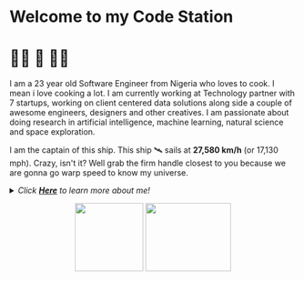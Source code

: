# Welcome to my **Code Station** 

# 👨‍🚀 🚀 👨‍💻

I am a 23 year old Software Engineer from Nigeria who loves to cook. I mean i love cooking a lot. I am currently working at Technology partner with 7 startups, working on client centered data solutions along side a couple of awesome engineers, designers and other creatives. I am passionate about doing research in artificial intelligence, machine learning, natural science and space exploration.

I am the captain of this ship. This ship 🛰️ sails at __27,580 km/h__ (or 17,130 mph). Crazy, isn't it? Well grab the firm handle closest to you because we are gonna go warp speed to know my universe.

<details>
  <summary><i> Click <b> <a href="http://marv.boltcliq.com">Here</a></b> to learn more about me! </i>
<p align="center">  
  <img align="middle" src="https://media.giphy.com/media/26uf9QPzzlKPvQG5O/giphy.gif" width="120" height="120" />
  <img align="middle" src="https://media.giphy.com/media/USt6UttIL6e8hsK5Q7/giphy.gif" width="150" height="120" /> 
</p> </summary>  

<p align="center">
  <img align="right" src="https://media.giphy.com/media/j2NDJZct5aXPzQItQ9/giphy.gif" width="300" height="300" />
</p>


- 🌌 I’m currently working remotely and i love what i do. 😍
- 🔭 I’m currently building SaaS based solutions and large Enterprise sofrware development.
- 👯 I’m looking to collaborate on any projects related to (but not limited to) Artificial Intelligence, Computer Vision, applications of ML/DL in CV/Audio domain and Robotics
- ✨ Pronouns: He/him
- 🛸 Code Stack: Languages( Rust, C++,Python, Javascript )
- 👷‍♂️ Experience: 10 years
- 🎼 Hobbies: Cooking 👨‍🍳, Reading 📖, Teaching 👨‍🏫
